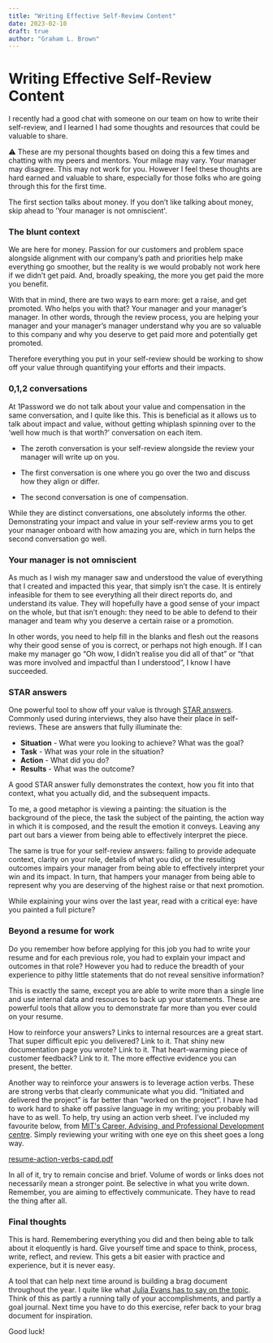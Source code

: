 ```yaml
---
title: "Writing Effective Self-Review Content"
date: 2023-02-10
draft: true
author: "Graham L. Brown"
---
```


# Writing Effective Self-Review Content

I recently had a good chat with someone on our team on how to write their self-review, and I learned I had some thoughts and resources that could be valuable to share. 

<aside>
⚠️ These are my personal thoughts based on doing this a few times and chatting with my peers and mentors. Your milage may vary. Your manager may disagree. This may not work for you. However I feel these thoughts are hard earned and valuable to share, especially for those folks who are going through this for the first time.

The first section talks about money. If you don’t like talking about money, skip ahead to 'Your manager is not omniscient'.
</aside>

### The blunt context

We are here for money. Passion for our customers and problem space alongside alignment with our company’s path and priorities help make everything go smoother, but the reality is we would probably not work here if we didn’t get paid. And, broadly speaking, the more you get paid the more you benefit.

With that in mind, there are two ways to earn more: get a raise, and get promoted. Who helps you with that? Your manager and your manager’s manager. In other words, through the review process, you are helping your manager and your manager’s manager understand why you are so valuable to this company and why you deserve to get paid more and potentially get promoted. 

Therefore everything you put in your self-review should be working to show off your value through quantifying your efforts and their impacts. 

### 0,1,2 conversations

At 1Password we do not talk about your value and compensation in the same conversation, and I quite like this. This is beneficial as it allows us to talk about impact and value, without getting whiplash spinning over to the ‘well how much is that worth?’ conversation on each item. 

 - The zeroth conversation is your self-review alongside the review your manager will write up on you. 

 - The first conversation is one where you go over the two and discuss how they align or differ.

 - The second conversation is one of compensation.

While they are distinct conversations, one absolutely informs the other. Demonstrating your impact and value in your self-review arms you to get your manager onboard with how amazing you are, which in turn helps the second conversation go well.

### Your manager is not omniscient

As much as I wish my manager saw and understood the value of everything that I created and impacted this year, that simply isn’t the case. It is entirely infeasible for them to see everything all their direct reports do, and understand its value. They will hopefully have a good sense of your impact on the whole, but that isn’t enough: they need to be able to defend to their manager and team why you deserve a certain raise or a promotion.

In other words, you need to help fill in the blanks and flesh out the reasons why their good sense of you is correct, or perhaps not high enough. If I can make my manager go “Oh wow, I didn’t realise you did all of that” or “that was more involved and impactful than I understood”, I know I have succeeded.

### STAR answers

One powerful tool to show off your value is through [STAR answers](https://en.wikipedia.org/wiki/Situation,_task,_action,_result). Commonly used during interviews, they also have their place in self-reviews. These are answers that fully illuminate the:

- **Situation** - What were you looking to achieve? What was the goal?
- **Task** - What was your role in the situation?
- **Action** - What did you do?
- **Results** - What was the outcome?

A good STAR answer fully demonstrates the context, how you fit into that context, what you actually did, and the subsequent impacts. 

To me, a good metaphor is viewing a painting: the situation is the background of the piece, the task the subject of the painting, the action way in which it is composed, and the result the emotion it conveys. Leaving any part out bars a viewer from being able to effectively interpret the piece. 

The same is true for your self-review answers: failing to provide adequate context, clarity on your role, details of what you did, or the resulting outcomes impairs your manager from being able to effectively interpret your win and its impact. In turn, that hampers your manager from being able to represent why you are deserving of the highest raise or that next promotion.

While explaining your wins over the last year, read with a critical eye: have you painted a full picture?

### Beyond a resume for work

Do you remember how before applying for this job you had to write your resume and for each previous role, you had to explain your impact and outcomes in that role? However you had to reduce the breadth of your experience to pithy little statements that do not reveal sensitive information?

This is exactly the same, except you are able to write more than a single line and use internal data and resources to back up your statements. These are powerful tools that allow you to demonstrate far more than you ever could on your resume. 

How to reinforce your answers? Links to internal resources are a great start. That super difficult epic you delivered? Link to it. That shiny new documentation page you wrote? Link to it. That heart-warming piece of customer feedback? Link to it. The more effective evidence you can present, the better. 

Another way to reinforce your answers is to leverage action verbs. These are strong verbs that clearly communicate what you did. “Initiated and delivered the project” is far better than “worked on the project”. I have had to work hard to shake off passive language in my writing; you probably will have to as well. To help, try using an action verb sheet. I’ve included my favourite below, from [MIT's Career, Advising, and Professional Development centre](https://capd.mit.edu/). Simply reviewing your writing with one eye on this sheet goes a long way. 

[resume-action-verbs-capd.pdf](./files/resume-action-verbs-capd.pdf)

In all of it, try to remain concise and brief. Volume of words or links does not necessarily mean a stronger point. Be selective in what you write down. Remember, you are aiming to effectively communicate. They have to read the thing after all.

### Final thoughts

This is hard. Remembering everything you did and then being able to talk about it eloquently is hard. Give yourself time and space to think, process, write, reflect, and review. This gets a bit easier with practice and experience, but it is never easy.

A tool that can help next time around is building a brag document throughout the year. I quite like what [Julia Evans has to say on the topic](https://jvns.ca/blog/brag-documents/). Think of this as partly a running tally of your accomplishments, and partly a goal journal. Next time you have to do this exercise, refer back to your brag document for inspiration. 

Good luck!